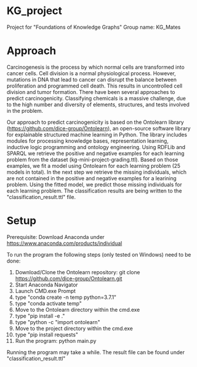 # KG_project
Project for "Foundations of Knowledge Graphs"
Group name: KG_Mates

# Approach
Carcinogenesis is the process by which normal cells are transformed into cancer cells. Cell division is a normal physiological process. 
However, mutations in DNA that lead to cancer can disrupt the balance between proliferation and programmed cell death. 
This results in uncontrolled cell division and tumor formation.
There have been several approaches to predict carcinogenicity. Classifying chemicals is a massive challenge, due to the high number 
and diversity of elements, structures, and tests involved in the problem.

Our approach to predict carcinogenicity is based on the Ontolearn library (https://github.com/dice-group/Ontolearn), an open-source 
software library for explainable structured machine learning in Python. The library includes modules for processing knowledge bases, 
representation learning, inductive logic programming and ontology engineering.
Using RDFLib and SPARQL we retrieve the positive and negative examples for each learning problem from the dataset (kg-mini-project-grading.ttl). 
Based on those examples, we fit a model using Ontolearn for each learning problem (25 models in total).
In the next step we retrieve the missing individuals, which are not contained in the positive and negative examples for a learining problem.
Using the fitted model, we predict those missing individuals for each learning problem. The classification results are being written
to the "classification_result.ttl" file.

# Setup
Prerequisite: Download Anaconda under https://www.anaconda.com/products/individual

To run the program the following steps (only tested on Windows) need to be done:

1. Download/Clone the Ontolearn repository: git clone https://github.com/dice-group/Ontolearn.git
2. Start Anaconda Navigator
3. Launch CMD.exe Prompt
4. type "conda create -n temp python=3.7.1"
5. type "conda activate temp"
6. Move to the Ontolearn directory within the cmd.exe
7. type "pip install -e ."
8. type "python -c "import ontolearn"
9. Move to the project directory within the cmd.exe
10. type "pip install requests"
11. Run the program: python main.py

Running the program may take a while. The result file can be found under "classification_result.ttl"
